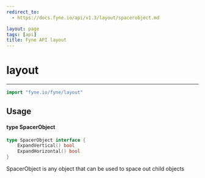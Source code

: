 ```yaml
---
redirect_to:
  - https://docs.fyne.io/api/v1.3/layout/spacerobject.md

layout: page
tags: [api]
title: Fyne API layout
---
```



# layout
---
```go
import "fyne.io/fyne/layout"
```

## Usage

#### type SpacerObject

```go
type SpacerObject interface {
	ExpandVertical() bool
	ExpandHorizontal() bool
}
```

SpacerObject is any object that can be used to space out child objects
